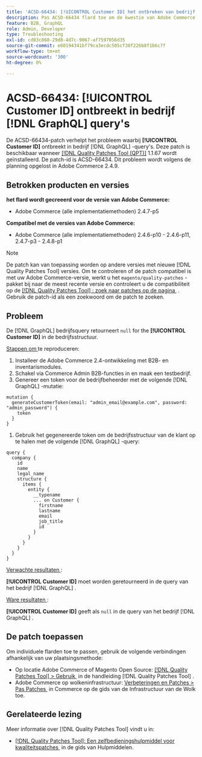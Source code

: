 ```yaml
---
title: 'ACSD-66434: [!UICONTROL Customer ID] het ontbreken van bedrijf  [!DNL GraphQL]  vragen'
description: Pas ACSD-66434 flard toe om de kwestie van Adobe Commerce te bevestigen waar [!UICONTROL Customer ID] van de bedrijf  [!DNL GraphQL]  vragen mist.
feature: B2B, GraphQL
role: Admin, Developer
type: Troubleshooting
exl-id: cd83c868-29d8-4d7c-9067-af7597056d35
source-git-commit: e60194341bf79ca3ecdc505cf30f226b8f1b6c7f
workflow-type: tm+mt
source-wordcount: '300'
ht-degree: 0%

---
```


# ACSD-66434: [!UICONTROL Customer ID] ontbreekt in bedrijf [!DNL GraphQL] query&#39;s

De ACSD-66434-patch verhelpt het probleem waarbij **[!UICONTROL Customer ID]** ontbreekt in bedrijf [!DNL GraphQL] -query&#39;s. Deze patch is beschikbaar wanneer [[!DNL Quality Patches Tool (QPT)]](/help/tools/quality-patches-tool/quality-patches-tool-to-self-serve-quality-patches.md) 1.1.67 wordt geïnstalleerd. De patch-id is ACSD-66434. Dit probleem wordt volgens de planning opgelost in Adobe Commerce 2.4.9.

## Betrokken producten en versies

**het flard wordt gecreeerd voor de versie van Adobe Commerce:**

* Adobe Commerce (alle implementatiemethoden) 2.4.7-p5

**Compatibel met de versies van Adobe Commerce:**

* Adobe Commerce (alle implementatiemethoden) 2.4.6-p10 - 2.4.6-p11, 2.4.7-p3 - 2.4.8-p1

>[!NOTE]
>
>De patch kan van toepassing worden op andere versies met nieuwe [!DNL Quality Patches Tool] versies. Om te controleren of de patch compatibel is met uw Adobe Commerce-versie, werkt u het `magento/quality-patches` -pakket bij naar de meest recente versie en controleert u de compatibiliteit op de [[!DNL Quality Patches Tool] : zoek naar patches op de pagina &#x200B;](https://experienceleague.adobe.com/tools/commerce-quality-patches/index.html?lang=nl-NL) . Gebruik de patch-id als een zoekwoord om de patch te zoeken.

## Probleem

De [!DNL GraphQL] bedrijfsquery retourneert `null` for the **[!UICONTROL Customer ID]** in de bedrijfsstructuur.

<u> Stappen om </u> te reproduceren:

1. Installeer de Adobe Commerce 2.4-ontwikkeling met B2B- en inventarismodules.
1. Schakel via Commerce Admin B2B-functies in en maak een testbedrijf.
1. Genereer een token voor de bedrijfbeheerder met de volgende [!DNL GraphQL] -mutatie:

```
mutation {
  generateCustomerToken(email: "admin_email@example.com", password: "admin_password") {
    token
  }
}
```

1. Gebruik het gegenereerde token om de bedrijfsstructuur van de klant op te halen met de volgende [!DNL GraphQL] -query:

```
query {
  company {
    id
    name
    legal_name
    structure {
      items {
        entity {
          __typename
          ... on Customer {
            firstname
            lastname
            email
            job_title
            id
          }
        }
      }
    }
  }
}
```

<u> Verwachte resultaten </u>:

**[!UICONTROL Customer ID]** moet worden geretourneerd in de query van het bedrijf [!DNL GraphQL] .

<u> Ware resultaten </u>:

**[!UICONTROL Customer ID]** geeft als `null` in de query van het bedrijf [!DNL GraphQL] .

## De patch toepassen

Om individuele flarden toe te passen, gebruik de volgende verbindingen afhankelijk van uw plaatsingsmethode:

* Op locatie Adobe Commerce of Magento Open Source: [[!DNL Quality Patches Tool] > Gebruik &#x200B;](/help/tools/quality-patches-tool/usage.md) in de handleiding [!DNL Quality Patches Tool] .
* Adobe Commerce op wolkeninfrastructuur: [&#x200B; Verbeteringen en Patches > Pas Patches &#x200B;](https://experienceleague.adobe.com/docs/commerce-cloud-service/user-guide/develop/upgrade/apply-patches.html?lang=nl-NL) in Commerce op de gids van de Infrastructuur van de Wolk toe.

## Gerelateerde lezing

Meer informatie over [!DNL Quality Patches Tool] vindt u in:

* [[!DNL Quality Patches Tool]: Een zelfbedieningshulpmiddel voor kwaliteitspatches &#x200B;](/help/tools/quality-patches-tool/quality-patches-tool-to-self-serve-quality-patches.md) in de gids van Hulpmiddelen.
